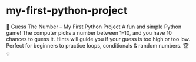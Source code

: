 # my-first-python-project
🎯 Guess The Number – My First Python Project  A fun and simple Python game! The computer picks a number between 1–10, and you have 10 chances to guess it. Hints will guide you if your guess is too high or too low. Perfect for beginners to practice loops, conditionals &amp; random numbers. 🏆💡
